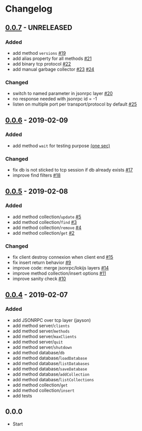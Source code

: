 # Changelog

## [0.0.7](https://github.com/sloki-project/sloki/milestone/5) - UNRELEASED

### Added
* add method `versions` [#19](https://github.com/sloki-project/sloki/issues/19)
* add alias property for all methods [#21](https://github.com/sloki-project/sloki/issues/21)
* add binary tcp protocol [#22](https://github.com/sloki-project/sloki/issues/22)
* add manual garbage collector [#23](https://github.com/sloki-project/sloki/issues/23) [#24](https://github.com/sloki-project/sloki/issues/24)

### Changed
* switch to named parameter in jsonrpc layer [#20](https://github.com/sloki-project/sloki/issues/20)
* no response needed with jsonrpc id = -1
* listen on multiple port per transport/protocol by default [#25](https://github.com/sloki-project/sloki/issues/25)


## [0.0.6](https://github.com/sloki-project/sloki/milestone/4) - 2019-02-09

### Added
* add method `wait` for testing purpose [(one sec)](https://github.com/sloki-project/sloki/commit/80c51ac81d18e18794f1782486aec9d8b4166c55)

### Changed
* fix db is not sticked to tcp session if db already exists [#17](https://github.com/sloki-project/sloki/issues/17)
* improve find filters [#18](https://github.com/sloki-project/sloki/issues/18)



## [0.0.5](https://github.com/sloki-project/sloki/milestone/3) - 2019-02-08

### Added
* add method collection/`update` [#5](https://github.com/sloki-project/sloki/issues/5)
* add method collection/`find` [#3](https://github.com/sloki-project/sloki/issues/3)
* add method collection/`remove` [#4](https://github.com/sloki-project/sloki/issues/4)
* add method collection/`get` [#2](https://github.com/sloki-project/sloki/issues/2)

### Changed
* fix client destroy connexion when client end [#15](https://github.com/sloki-project/sloki/issues/15)
* fix insert return behavior [#9](https://github.com/sloki-project/sloki/issues/9)
* improve code: merge jsonrpc/lokijs layers [#14](https://github.com/sloki-project/sloki/issues/14)
* improve method collection/insert options [#11](https://github.com/sloki-project/sloki/issues/11)
* improve sanity check [#10](https://github.com/sloki-project/sloki/issues/10)



## [0.0.4](https://github.com/sloki-project/sloki/milestone/2) - 2019-02-07

### Added
* add JSONRPC over tcp layer (jayson)
* add method server/`clients`
* add method server/`methods`
* add method server/`maxClients`
* add method server/`quit`
* add method server/`shutdown`
* add method database/`db`
* add method database/`loadDatabase`
* add method database/`listDatabases`
* add method database/`saveDatabase`
* add method database/`addCollection`
* add method database/`listCollections`
* add method collection/`get`
* add method collection/`insert`
* add tests



## 0.0.0

* Start
